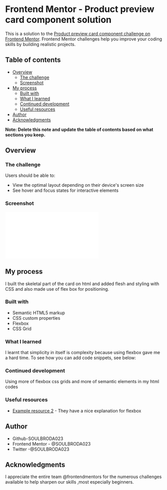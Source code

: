 # Frontend Mentor - Product preview card component solution

This is a solution to the [Product preview card component challenge on Frontend Mentor](https://www.frontendmentor.io/challenges/product-preview-card-component-GO7UmttRfa). Frontend Mentor challenges help you improve your coding skills by building realistic projects. 

## Table of contents

- [Overview](#overview)
  - [The challenge](#the-challenge)
  - [Screenshot](#screenshot)
- [My process](#my-process)
  - [Built with](#built-with)
  - [What I learned](#what-i-learned)
  - [Continued development](#continued-development)
  - [Useful resources](#useful-resources)
- [Author](#author)
- [Acknowledgments](#acknowledgments)

**Note: Delete this note and update the table of contents based on what sections you keep.**

## Overview

### The challenge

Users should be able to:

- View the optimal layout depending on their device's screen size
- See hover and focus states for interactive elements

### Screenshot

![](../../Downloads/Frontend_product.html)



## My process 
I built the skeletal part of the card on html and added flesh and styling with CSS and also made use of flex box for positioning.

### Built with

- Semantic HTML5 markup
- CSS custom properties
- Flexbox
- CSS Grid



### What I learned

 I learnt that simplicity in itself is complexity because using flexbox gave me a hard time.
To see how you can add code snippets, see below:


### Continued development
Using more of flexbox 
css grids 
and more of semantic elements in my html codes



### Useful resources


- [Example resource 2](https://CSS-tricks.com) - They have a nice explanation for flexbox

## Author

- Github-SOULBRODA023
- Frontend Mentor - @SOULBRODA023
- Twitter -@SOULBRODA023


## Acknowledgments
I appreciate the entire team @frontendmentors for the numerous challenges available to help sharpen our skills ,most especially beginners.
